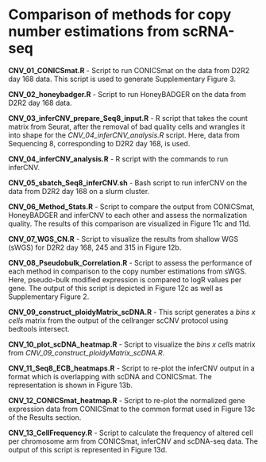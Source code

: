 # Comparison of methods for copy number estimations from scRNA-seq

**CNV_01_CONICSmat.R** - Script to run CONICSmat on the data from D2R2 day 168 data. This script is used to generate Supplementary Figure 3.

**CNV_02_honeybadger.R** - Script to run HoneyBADGER on the data from D2R2 day 168 data.

**CNV_03_inferCNV_prepare_Seq8_input.R** - R script that takes the count matrix from Seurat, after the removal of bad quality cells and wrangles it into shape for the *CNV_04_inferCNV_analysis.R* script. Here, data from Sequencing 8, corresponding to D2R2 day 168, is used.

**CNV_04_inferCNV_analysis.R** - R script with the commands to run inferCNV.

**CNV_05_sbatch_Seq8_inferCNV.sh** - Bash script to run inferCNV on the data from D2R2 day 168 on a slurm cluster.

**CNV_06_Method_Stats.R** - Script to compare the output from CONICSmat, HoneyBADGER and inferCNV to each other and assess the normalization quality. The results of this comparison are visualized in Figure 11c and 11d.

**CNV_07_WGS_CN.R** - Script to visualize the results from shallow WGS (sWGS) for D2R2 day 168, 245 and 315 in Figure 12b.

**CNV_08_Pseudobulk_Correlation.R** - Script to assess the performance of each method in comparison to the copy number estimations from sWGS. Here, pseudo-bulk modified expression is compared to logR values per gene. The output of this script is depicted in Figure 12c as well as Supplementary Figure 2.

**CNV_09_construct_ploidyMatrix_scDNA.R** - This script generates a *bins x cells* matrix from the output of the cellranger scCNV protocol using bedtools intersect.

**CNV_10_plot_scDNA_heatmap.R** - Script to visualize the *bins x cells* matrix from *CNV_09_construct_ploidyMatrix_scDNA.R*.

**CNV_11_Seq8_ECB_heatmaps.R** - Script to re-plot the inferCNV output in a format which is overlapping with scDNA and CONICSmat. The representation is shown in Figure 13b.

**CNV_12_CONICSmat_heatmap.R** - Script to re-plot the normalized gene expression data from CONICSmat to the common format used in Figure 13c of the Results section.

**CNV_13_CellFrequency.R** - Script to calculate the frequency of altered cell per chromosome arm from CONICSmat, inferCNV and scDNA-seq data. The output of this script is represented in Figure 13d.
